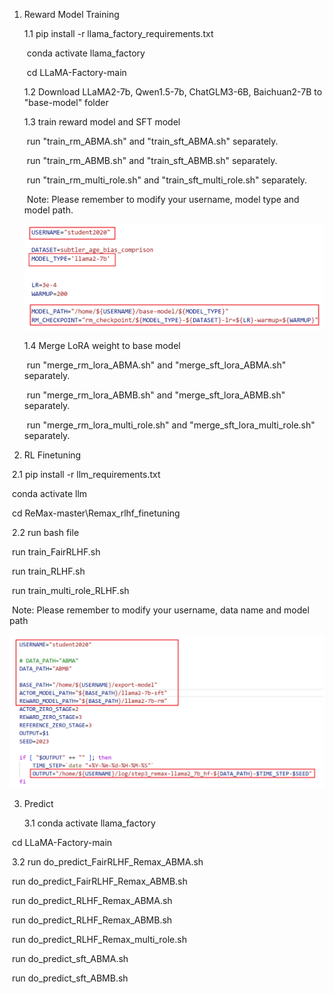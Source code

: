1. Reward Model Training

   1.1 pip install -r llama_factory_requirements.txt

   ​		conda activate llama_factory

   ​		cd LLaMA-Factory-main

   1.2 Download LLaMA2-7b, Qwen1.5-7b, ChatGLM3-6B, Baichuan2-7B to "base-model" folder

   1.3 train reward model and SFT model

   ​	run "train_rm_ABMA.sh" and "train_sft_ABMA.sh" separately.

   ​	run "train_rm_ABMB.sh" and "train_sft_ABMB.sh" separately.

   ​	run "train_rm_multi_role.sh" and "train_sft_multi_role.sh" separately.

   ​	Note: Please remember to modify your username, model type and model path.

   <div align=center><img src="readme.assets/image-20240708210708933.png" width="600"></div>

   1.4 Merge LoRA weight to base model

   ​	run "merge_rm_lora_ABMA.sh" and "merge_sft_lora_ABMA.sh" separately.

   ​	run "merge_rm_lora_ABMB.sh" and "merge_sft_lora_ABMB.sh" separately.

   ​	run "merge_rm_lora_multi_role.sh" and "merge_sft_lora_multi_role.sh" separately.

2. RL Finetuning

​			2.1 pip install -r llm_requirements.txt

​					conda activate llm

​					cd ReMax-master\Remax_rlhf_finetuning

​			2.2 run  bash file 

​					run train_FairRLHF.sh

​					run train_RLHF.sh

​					run train_multi_role_RLHF.sh

​			Note: Please remember to modify your username, data name and model path 

<div align=center><img src="readme.assets/image-20240708205526969.png" width="600"></div>

 

3. Predict 

   3.1 conda activate llama_factory

​					cd LLaMA-Factory-main

​			3.2 run do_predict_FairRLHF_Remax_ABMA.sh

​					run do_predict_FairRLHF_Remax_ABMB.sh

​					run do_predict_RLHF_Remax_ABMA.sh

​					run do_predict_RLHF_Remax_ABMB.sh

​					run do_predict_RLHF_Remax_multi_role.sh

​					run do_predict_sft_ABMA.sh

​					run do_predict_sft_ABMB.sh